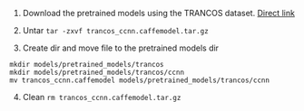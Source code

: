 1. Download the pretrained models using the TRANCOS dataset.
[Direct link](https://universidaddealcala-my.sharepoint.com/:u:/g/personal/gram_uah_es/ERdcsUU57ZFCk28lbmG16WsBDWiU71yRwgJd0kpX-RmM8g?&Download=1)

2. Untar 
`tar -zxvf trancos_ccnn.caffemodel.tar.gz`

3. Create dir and move file to the pretrained models dir
```
mkdir models/pretrained_models/trancos
mkdir models/pretrained_models/trancos/ccnn
mv trancos_ccnn.caffemodel models/pretrained_models/trancos/ccnn
```

4. Clean
`rm trancos_ccnn.caffemodel.tar.gz`
